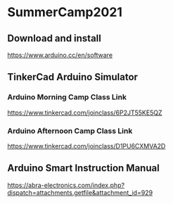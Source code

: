 # SummerCamp2021

## Download and install
https://www.arduino.cc/en/software

## TinkerCad Arduino Simulator
### Arduino Morning Camp Class Link
https://www.tinkercad.com/joinclass/6P2JT55KE5QZ

### Arduino Afternoon Camp Class Link
https://www.tinkercad.com/joinclass/D1PU6CXMVA2D

## Arduino Smart Instruction Manual
https://abra-electronics.com/index.php?dispatch=attachments.getfile&attachment_id=929
